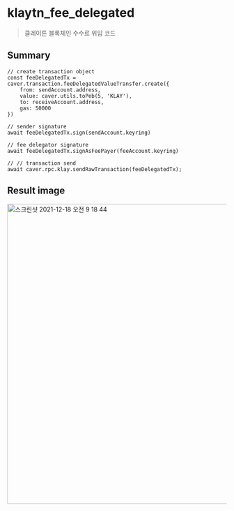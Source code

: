 # klaytn_fee_delegated

> 클레이튼 블록체인 수수료 위임 코드


## Summary

```
// create transaction object
const feeDelegatedTx = caver.transaction.feeDelegatedValueTransfer.create({
    from: sendAccount.address,
    value: caver.utils.toPeb(5, 'KLAY'),
    to: receiveAccount.address,
    gas: 50000
})

// sender signature
await feeDelegatedTx.sign(sendAccount.keyring)

// fee delegator signature
await feeDelegatedTx.signAsFeePayer(feeAccount.keyring)

// // transaction send
await caver.rpc.klay.sendRawTransaction(feeDelegatedTx);

```


## Result image
<img width="688" alt="스크린샷 2021-12-18 오전 9 18 44" src="https://user-images.githubusercontent.com/58046372/146621801-5ce492bb-9017-45b3-acd0-fe8e75281ef2.png">
